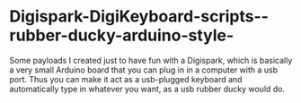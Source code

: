 # Digispark-DigiKeyboard-scripts--rubber-ducky-arduino-style-
Some payloads I created just to have fun with a Digispark, which is basically a very small Arduino board that you can plug in in a computer with a usb port.
Thus you can make it act as a usb-plugged keyboard and automatically type in whatever you want, as a usb rubber ducky would do.

